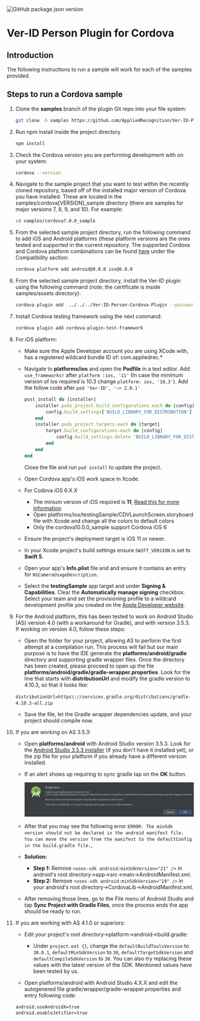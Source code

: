 ![GitHub package.json version](https://img.shields.io/github/package-json/v/AppliedRecognition/Ver-ID-Person-Cordova-Plugin.svg)

# Ver-ID Person Plugin for Cordova

## Introduction

The following instructions to run a sample will work for each of the
samples provided.

## Steps to run a Cordova sample

1. Clone the **samples** branch of the plugin Git repo into your file system:

    ```bash
    git clone -b samples https://github.com/AppliedRecognition/Ver-ID-Person-Cordova-Plugin.git
    ```

1. Run npm install inside the project directory

    ```bash
    npm install
    ```

1. Check the Cordova version you are performing development with on your system:

    ```bash
    cordova --version
    ```

1. Navigate to the sample project that you want to test within the recently cloned repository, based off of the installed major version of Cordova you have installed. These are located in the samples/cordova[VERSION]\_sample directory (there are samples for major versions 7, 8, 9, and 10). For example:

    ```bash
    cd samples/cordova7.0.0_sample
    ```

1. From the selected sample project directory, run the following command to add iOS and Android platforms (these platform versions are the ones tested and supported in the current repository. The supported Cordova and Cordova platform combinations can be found [here](README.md) under the Compatibility section:

    ```bash
    cordova platform add android@9.0.0 ios@6.0.0
    ```

1. From the selected sample project directory, install the Ver-ID plugin using the following command (note: the certificate is inside samples/assets directory):

    ```bash
    cordova plugin add  ../../../Ver-ID-Person-Cordova-Plugin --password=41475bf3-ca73-4579-b909-07228ed85b17 --certificate="../assets/Ver-ID identity.p12" --link
    ```

1. Install Cordova testing framework using the next command:

    ```bash
    cordova plugin add cordova-plugin-test-framework
    ```

1. For iOS platform:

    - Make sure the Apple Developer account you are using XCode with, has a registered wildcard bundle ID of: com.appliedrec.\*
    - Navigate to **platforms/ios** and open the **Podfile** in a text editor.
      Add `use_frameworks!` after `platform :ios, '11'` (In case the minimum version of ios required is 10.3 change `platform: ios, '10,3'`). Add the follow code after `pod 'Ver-ID', '~> 2.0.1'`

        ```ruby
        post_install do |installer|
            installer.pods_project.build_configurations.each do |config|
                config.build_settings['BUILD_LIBRARY_FOR_DISTRIBUTION'] = 'YES'
            end
            installer.pods_project.targets.each do |target|
                target.build_configurations.each do |config|
                    config.build_settings.delete 'BUILD_LIBRARY_FOR_DISTRIBUTION'
                end
            end
        end
        ```

        Close the file and run `pod install` to update the project.

    - Open Cordova app's iOS work space in Xcode.
    - For Codova iOS 6.X.X
        - The minium version of iOS required is **11**, [Read this for more information](https://cordova.apache.org/announcements/2020/06/01/cordova-ios-release-6.0.0.html)
        - Open platforms/ios/testingSample/CDVLaunchScreen.storyboard file with Xcode and change all the colors to default colors
        - Only the cordova10.0.0_sample support Cordova iOS 6
    - Ensure the project's deployment target is iOS 11 or newer.
    - In your Xcode project's build settings ensure `SWIFT_VERSION` is set to **Swift 5**.
    - Open your app's **Info.plist** file and and ensure it contains an entry for `NSCameraUsageDescription`.
    - Select the **testingSample** app target and under **Signing & Capabilities**. Clear the **Automatically manage signing** checkbox. Select your team and set the provisioning profile to a wildcard development profile you created on the [Apple Developer website](https://developer.apple.com/account/).

1. For the Android platform, this has been tested to work on Android Studio (AS) version 4.0 (with a workaround for Gradle), and with version 3.5.3. If working on version 4.0, follow these steps:

    - Open the folder for your project, allowing AS to perform the first attempt at a compilation run. This process will fail but our main purpose is to have the IDE generate the **platforms/android/gradle** directory and supporting gradle wrapper files. Once the directory has been created, please proceed to open up the file **platforms/android/gradle/gradle-wrapper.properties**. Look for the line that starts with **distributionUrl** and modify the gradle version to 4.10.3, so that it looks like:

    `distributionUrl=https\://services.gradle.org/distributions/gradle-4.10.3-all.zip`

    - Save the file, let the Gradle wrapper dependencies update, and your project should compile now.

1. If you are working on AS 3.5.3:

    - Open **platforms/android** with Android Studio version 3.5.3. Look for the [Android Studio 3.5.3 installer](https://developer.android.com/studio/archive) (if you don't have it installed yet), or the zip file for your platform if you already have a different version installed.

    - If an alert shows up requiring to sync gradle tap on the **OK** button.

        ![graddle sync](documentation/graddle_sync.png)

    - After that you may see the following error `ERROR: The minSdk version should not be declared in the android manifest file. You can move the version from the manifest to the defaultConfig in the build.gradle file.`,
    - **Solution:**

        - **Step 1:** Remove `<uses-sdk android:minSdkVersion="21" />` in android's root directory->app->src->main->AndroidManifest.xml.
        - **Step 2:** Remove `<uses-sdk android:minSdkVersion="19" />` in your android's root directory->CordovaLib->AndroidManifest.xml.

    - After removing those lines, go to the File menu of Android Studio and tap
      **Sync Project with Gradle Files**, once the process ends the app should
      be ready to run.

1. If you are working with AS 4.1.0 or superiors:

    - Edit your project's root directory->platform->android->build.gradle:

        - Under `project.ext {}`, change the `defaultBuildToolsVersion` to `30.0.1`, `defaultMinSdkVersion` to `30`, `defaultTargetSdkVersion` and `defaultCompileSdkVersion` to `30`. You can also try replacing these values with the latest version of the SDK. Mentioned values have been tested by us.

    - Open platforms/android with Android Studio 4.X.X and edit the autogenered file gradle/wrapper/gradle-wrapper.properties and entry following code:

    ```properties
    android.useAndroidX=true
    android.enableJetifier=true
    ```
